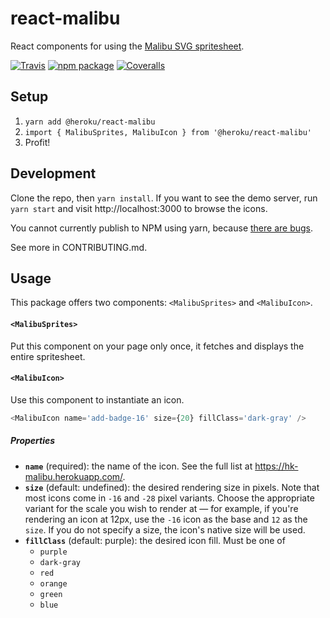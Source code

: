 # react-malibu

React components for using the [Malibu SVG spritesheet](https://github.com/heroku/malibu).

[![Travis][build-badge]][build]
[![npm package][npm-badge]][npm]
[![Coveralls][coveralls-badge]][coveralls]

[build-badge]: https://img.shields.io/travis/user/repo/master.png?style=flat-square
[build]: https://travis-ci.org/user/repo

[npm-badge]: https://img.shields.io/npm/v/@heroku/react-malibu.png?style=flat-square
[npm]: https://www.npmjs.org/package/@heroku/react-malibu

[coveralls-badge]: https://img.shields.io/coveralls/user/repo/master.png?style=flat-square
[coveralls]: https://coveralls.io/github/user/repo


## Setup

1. `yarn add @heroku/react-malibu`
2. `import { MalibuSprites, MalibuIcon } from '@heroku/react-malibu'`
3. Profit!

## Development

Clone the repo, then `yarn install`. If you want to see the demo server, run `yarn start` and visit http://localhost:3000 to browse the icons.

You cannot currently publish to NPM using yarn, because [there are bugs](https://github.com/yarnpkg/yarn/issues/754).

See more in CONTRIBUTING.md.

## Usage

This package offers two components: `<MalibuSprites>` and `<MalibuIcon>`.

#### `<MalibuSprites>`

Put this component on your page only once, it fetches and displays the entire spritesheet.

#### `<MalibuIcon>`

Use this component to instantiate an icon.

```js
<MalibuIcon name='add-badge-16' size={20} fillClass='dark-gray' />
```

##### Properties

* **`name`** (required): the name of the icon. See the full list at https://hk-malibu.herokuapp.com/.
* **`size`** (default: undefined): the desired rendering size in pixels. Note that most icons come in `-16` and `-28` pixel variants. Choose the appropriate variant for the scale you wish to render at — for example, if you're rendering an icon at 12px, use the `-16` icon as the base and `12` as the `size`. If you do not specify a size, the icon's native size will be used.
* **`fillClass`** (default: purple): the desired icon fill. Must be one of
  - `purple`
  - `dark-gray`
  - `red`
  - `orange`
  - `green`
  - `blue`
